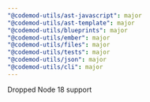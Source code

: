 ```yaml
---
"@codemod-utils/ast-javascript": major
"@codemod-utils/ast-template": major
"@codemod-utils/blueprints": major
"@codemod-utils/ember": major
"@codemod-utils/files": major
"@codemod-utils/tests": major
"@codemod-utils/json": major
"@codemod-utils/cli": major
---
```


Dropped Node 18 support
